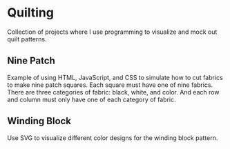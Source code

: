 # Quilting

Collection of projects where I use programming to visualize and mock out quilt patterns.

## Nine Patch

Example of using HTML, JavaScript, and CSS to simulate how to cut fabrics to make nine patch squares. Each square must have one of nine fabrics. There are three categories of fabric: black, white, and color. And each row and column must only have one of each category of fabric.

## Winding Block

Use SVG to visualize different color designs for the winding block pattern.
